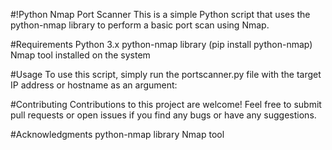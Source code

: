 
#!Python Nmap Port Scanner
This is a simple Python script that uses the python-nmap library to perform a basic port scan using Nmap.

#Requirements
Python 3.x
python-nmap library (pip install python-nmap)
Nmap tool installed on the system

#Usage
To use this script, simply run the portscanner.py file with the target IP address or hostname as an argument:

#Contributing
Contributions to this project are welcome! Feel free to submit pull requests or open issues if you find any bugs or have any suggestions.

#Acknowledgments
python-nmap library
Nmap tool
